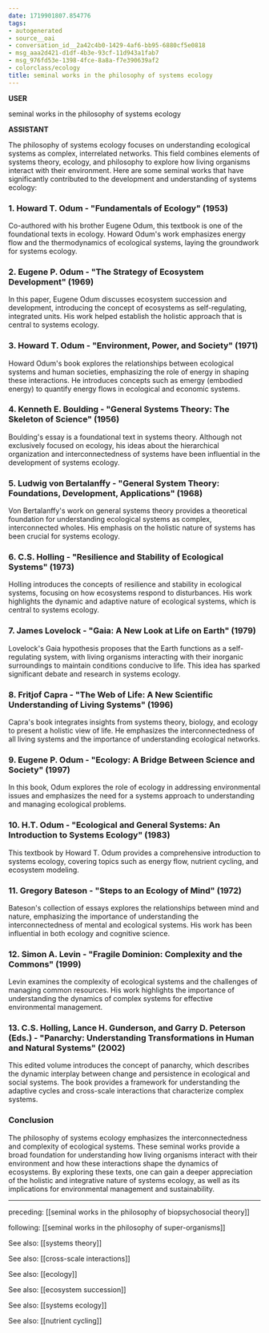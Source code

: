 ```yaml
---
date: 1719901807.854776
tags:
- autogenerated
- source__oai
- conversation_id__2a42c4b0-1429-4af6-bb95-6880cf5e0818
- msg_aaa2d421-d1df-4b3e-93cf-11d943a1fab7
- msg_976fd53e-1398-4fce-8a8a-f7e390639af2
- colorclass/ecology
title: seminal works in the philosophy of systems ecology
---
```


**USER**

seminal works in the philosophy of systems ecology


**ASSISTANT**

The philosophy of systems ecology focuses on understanding ecological systems as complex, interrelated networks. This field combines elements of systems theory, ecology, and philosophy to explore how living organisms interact with their environment. Here are some seminal works that have significantly contributed to the development and understanding of systems ecology:

### 1. **Howard T. Odum - "Fundamentals of Ecology" (1953)**
Co-authored with his brother Eugene Odum, this textbook is one of the foundational texts in ecology. Howard Odum's work emphasizes energy flow and the thermodynamics of ecological systems, laying the groundwork for systems ecology.

### 2. **Eugene P. Odum - "The Strategy of Ecosystem Development" (1969)**
In this paper, Eugene Odum discusses ecosystem succession and development, introducing the concept of ecosystems as self-regulating, integrated units. His work helped establish the holistic approach that is central to systems ecology.

### 3. **Howard T. Odum - "Environment, Power, and Society" (1971)**
Howard Odum's book explores the relationships between ecological systems and human societies, emphasizing the role of energy in shaping these interactions. He introduces concepts such as emergy (embodied energy) to quantify energy flows in ecological and economic systems.

### 4. **Kenneth E. Boulding - "General Systems Theory: The Skeleton of Science" (1956)**
Boulding's essay is a foundational text in systems theory. Although not exclusively focused on ecology, his ideas about the hierarchical organization and interconnectedness of systems have been influential in the development of systems ecology.

### 5. **Ludwig von Bertalanffy - "General System Theory: Foundations, Development, Applications" (1968)**
Von Bertalanffy's work on general systems theory provides a theoretical foundation for understanding ecological systems as complex, interconnected wholes. His emphasis on the holistic nature of systems has been crucial for systems ecology.

### 6. **C.S. Holling - "Resilience and Stability of Ecological Systems" (1973)**
Holling introduces the concepts of resilience and stability in ecological systems, focusing on how ecosystems respond to disturbances. His work highlights the dynamic and adaptive nature of ecological systems, which is central to systems ecology.

### 7. **James Lovelock - "Gaia: A New Look at Life on Earth" (1979)**
Lovelock's Gaia hypothesis proposes that the Earth functions as a self-regulating system, with living organisms interacting with their inorganic surroundings to maintain conditions conducive to life. This idea has sparked significant debate and research in systems ecology.

### 8. **Fritjof Capra - "The Web of Life: A New Scientific Understanding of Living Systems" (1996)**
Capra's book integrates insights from systems theory, biology, and ecology to present a holistic view of life. He emphasizes the interconnectedness of all living systems and the importance of understanding ecological networks.

### 9. **Eugene P. Odum - "Ecology: A Bridge Between Science and Society" (1997)**
In this book, Odum explores the role of ecology in addressing environmental issues and emphasizes the need for a systems approach to understanding and managing ecological problems.

### 10. **H.T. Odum - "Ecological and General Systems: An Introduction to Systems Ecology" (1983)**
This textbook by Howard T. Odum provides a comprehensive introduction to systems ecology, covering topics such as energy flow, nutrient cycling, and ecosystem modeling.

### 11. **Gregory Bateson - "Steps to an Ecology of Mind" (1972)**
Bateson's collection of essays explores the relationships between mind and nature, emphasizing the importance of understanding the interconnectedness of mental and ecological systems. His work has been influential in both ecology and cognitive science.

### 12. **Simon A. Levin - "Fragile Dominion: Complexity and the Commons" (1999)**
Levin examines the complexity of ecological systems and the challenges of managing common resources. His work highlights the importance of understanding the dynamics of complex systems for effective environmental management.

### 13. **C.S. Holling, Lance H. Gunderson, and Garry D. Peterson (Eds.) - "Panarchy: Understanding Transformations in Human and Natural Systems" (2002)**
This edited volume introduces the concept of panarchy, which describes the dynamic interplay between change and persistence in ecological and social systems. The book provides a framework for understanding the adaptive cycles and cross-scale interactions that characterize complex systems.

### Conclusion

The philosophy of systems ecology emphasizes the interconnectedness and complexity of ecological systems. These seminal works provide a broad foundation for understanding how living organisms interact with their environment and how these interactions shape the dynamics of ecosystems. By exploring these texts, one can gain a deeper appreciation of the holistic and integrative nature of systems ecology, as well as its implications for environmental management and sustainability.


---

preceding: [[seminal works in the philosophy of biopsychosocial theory]]  


following: [[seminal works in the philosophy of super-organisms]]

See also: [[systems theory]]


See also: [[cross-scale interactions]]


See also: [[ecology]]


See also: [[ecosystem succession]]


See also: [[systems ecology]]


See also: [[nutrient cycling]]